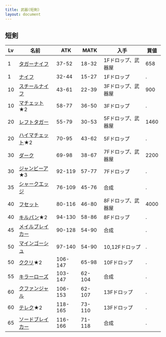 ```yaml
---
title: 武器(短剣)
layout: document
---
```

## 短剣


|Lv|名前|ATK|MATK|入手|買値|
|---|---|---|---|---|---|
|1|[タガーナイフ](タガーナイフ)|37-52|18-32|1Fドロップ、武器屋|658|
|1|[ナイフ](ナイフ)|32-44|15-27|1Fドロップ|.|
|10|[スチールナイフ](スチールナイフ)|43-61|22-39|3Fドロップ、武器屋|900|
|10|[マチェット](マチェット)★2|58-77|36-50|3Fドロップ|.|
|20|[レフトタガー](レフトタガー)|55-79|30-53|5Fドロップ、武器屋|1460|
|20|[ハイマチェット](ハイマチェット)★2|70-95|43-62|5Fドロップ|.|
|30|[ダーク](ダーク)|69-98|38-67|7Fドロップ、武器屋|2200|
|30|[ジャンビーア](ジャンビーア)★3|92-119|57-77|7Fドロップ|.|
|35|[シャークエッジ](シャークエッジ)|76-109|45-76|合成|.|
|40|[フセット](フセット)|80-116|46-80|8Fドロップ、武器屋|4000|
|40|[キルパン](キルパン)★2|94-130|58-86|8Fドロップ|.|
|45|[メイルブレイカー](メイルブレイカー)|90-128|54-90|合成|.|
|50|[マインゴーシュ](マインゴーシュ)|97-140|54-90|10,12Fドロップ|.|
|50|[ククリ](ククリ)★2|106-147|65-98|10Fドロップ|.|
|55|[キラーローズ](キラーローズ)|103-147|62-104|合成|.|
|60|[クファンジャル](クファンジャル)|106-153|62-107|13Fドロップ|.|
|60|[テレク](テレク)★2|118-165|73-110|13Fドロップ|.|
|65|[ソードブレイカー](ソードブレイカー)|116-166|71-118|合成|.|
